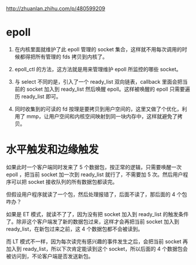 http://zhuanlan.zhihu.com/p/480599209

# epoll

1. 在内核里面就维护了此 epoll 管理的 socket 集合，这样就不用每次调用的时候都得把所有管理的 fds 拷贝到内核了。

2. epoll_ctl 的方法，这方法就是用来管理维护 epoll 所监控的哪些 socket。

3. 与 select 不同的是，引入了一个 ready_list 双向链表，callback 里面会把当前的 socket 加入到 ready_list 然后唤醒 epoll。这样被唤醒的 epoll 只需要遍历 ready_list 即可。

4. 同时收集到的可读的 fd 按理是要拷贝到用户空间的，这里又做了个优化，利用了 mmp，让用户空间和内核空间映射到同一块内存中，这样就避免了拷贝。


# 水平触发和边缘触发

如果此时一个客户端同时发来了 5 个数据包，按正常的逻辑，只需要唤醒一次 epoll ，把当前 socket 加一次到 ready_list 就行了，不需要加 5 次。然后用户程序可以把 socket 接收队列的所有数据包都读完。

但假设用户程序就读了一个包，然后处理报错了，后面不读了，那后面的 4 个包咋办？

如果是 ET 模式，就读不了了，因为没有把 socket 加入到 ready_list 的触发条件了。除非这个客户端发了新的数据包过来，这样才会再把当前 socket 加入到 ready_list，在新包过来之前，这 4 个数据包都不会被读到。

而 LT 模式不一样，因为每次读完有感兴趣的事件发生之后，会把当前 socket 再加入到 ready_list，所以下次肯定能读到这个 socket，所以后面的 4 个数据包会被访问到，不论客户端是否发送新包。